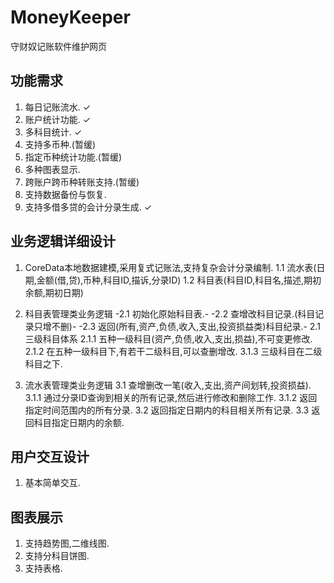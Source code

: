 MoneyKeeper
===========

守财奴记账软件维护网页

## 功能需求

1. 每日记账流水. ✓
2. 账户统计功能. ✓
3. 多科目统计. ✓
4. 支持多币种.(暂缓)
5. 指定币种统计功能.(暂缓)
6. 多种图表显示.
7. 跨账户跨币种转账支持.(暂缓)
8. 支持数据备份与恢复.
9. 支持多借多贷的会计分录生成. ✓

## 业务逻辑详细设计

1. CoreData本地数据建模,采用复式记账法,支持复杂会计分录编制.
1.1	流水表(日期,金额(借,贷),币种,科目ID,描诉,分录ID)
1.2	科目表(科目ID,科目名,描述,期初余额,期初日期)

2. 科目表管理类业务逻辑
-2.1 初始化原始科目表.-
-2.2 查增改科目记录.(科目记录只增不删)-
-2.3 返回(所有,资产,负债,收入,支出,投资损益类)科目纪录.-
2.1 三级科目体系
2.1.1 五种一级科目(资产,负债,收入,支出,损益),不可变更修改.
2.1.2 在五种一级科目下,有若干二级科目,可以查删增改.
3.1.3 三级科目在二级科目之下.


3. 流水表管理类业务逻辑
3.1 查增删改一笔(收入,支出,资产间划转,投资损益).
3.1.1 通过分录ID查询到相关的所有记录,然后进行修改和删除工作.
3.1.2 返回指定时间范围内的所有分录.
3.2 返回指定日期内的科目相关所有记录.
3.3 返回科目指定日期内的余额.

## 用户交互设计
1. 基本简单交互.

## 图表展示
1. 支持趋势图,二维线图.
2. 支持分科目饼图.
3. 支持表格.


